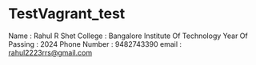 # TestVagrant_test
Name : Rahul R Shet
College : Bangalore Institute Of Technology
Year Of Passing : 2024
Phone Number : 9482743390
email : rahul2223rrs@gmail.com
